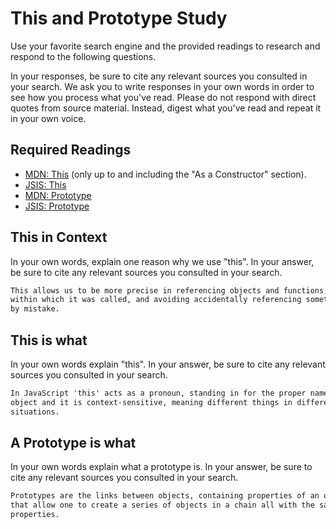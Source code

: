 # This and Prototype Study

Use your favorite search engine and the provided readings to research and
respond to the following questions.

In your responses, be sure to cite any relevant sources you consulted in your
search. We ask you to write responses in your own words in order to see how you
process what you've read. Please do not respond with direct quotes from source
material. Instead, digest what you've read and repeat it in your own voice.

## Required Readings

-   [MDN: This](https://developer.mozilla.org/en-US/docs/Web/JavaScript/Reference/Operators/this)
(only up to and including the "As a Constructor" section).
-   [JSIS: This](http://javascriptissexy.com/understand-javascripts-this-with-clarity-and-master-it/)
-   [MDN: Prototype](https://developer.mozilla.org/en-US/docs/Learn/JavaScript/Objects/Object_prototypes)
-   [JSIS: Prototype](http://javascriptissexy.com/javascript-prototype-in-plain-detailed-language/)

## This in Context

In your own words, explain one reason why we use "this". In your answer, be
sure to cite any relevant sources you consulted in your search.

```md
This allows us to be more precise in referencing objects and functions, referencing the object
within which it was called, and avoiding accidentally referencing something else
by mistake.
```

## This is what

In your own words explain "this".  In your answer, be
sure to cite any relevant sources you consulted in your search.

```md
In JavaScript 'this' acts as a pronoun, standing in for the proper name of an
object and it is context-sensitive, meaning different things in different
situations.
```

## A Prototype is what

In your own words explain what a prototype is.  In your answer, be
sure to cite any relevant sources you consulted in your search.

```md
Prototypes are the links between objects, containing properties of an object
that allow one to create a series of objects in a chain all with the same
properties.
```
